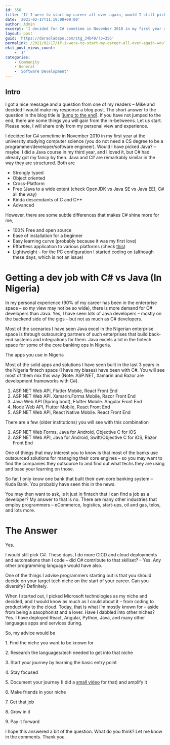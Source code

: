 ```yaml
---
id: 356
title: 'If I were to start my career all over again, would I still pick C#?'
date: '2021-02-17T11:19:00+00:00'
author: Admin
excerpt: 'I decided for C# sometime in November 2010 in my first year at the university studying computer science (you do not need a CS degree to be a programmer/developer/software engineer). Would I have picked Java? - maybe. I did a Java course in my third year and I loved it, but C# had already got my fancy by then. Java and C# are remarkably similar in the way they are structured.'
layout: post
guid: 'https://daraoladapo.com/stg_34b49/?p=356'
permalink: /2021/02/17/if-i-were-to-start-my-career-all-over-again-would-i-still-pick-c/
ekit_post_views_count:
    - '1'
categories:
    - Community
    - General
    - 'Software Development'
---
```


## Intro

I got a nice message and a question from one of my readers – Mike and decided I would make my response a blog post. The short answer to the question in the blog title is \[[jump to the end](#post-356-_The_Answer)\]. If you have not jumped to the end, there are some things you will gain from the in-betweens. Let us start. Please note, I will share only from my personal view and experience.

I decided for C# sometime in November 2010 in my first year at the university studying computer science (you do not need a CS degree to be a programmer/developer/software engineer). Would I have picked Java? – maybe. I did a Java course in my third year, and I loved it, but C# had already got my fancy by then. Java and C# are remarkably similar in the way they are structured. Both are

- Strongly typed
- Object oriented
- Cross-Platform
- Free (Java to a wide extent (check OpenJDK vs Java SE vs Java EE), C# all the way)
- Kinda descendants of C and C++
- Advanced

However, there are some subtle differences that makes C# shine more for me,

- 100% Free and open source
- Ease of installation for a beginner
- Easy learning curve (probably because it was my first love)
- Effortless application to various platforms (check [this](https://daraoladapo.com/why-i-write-c/))
- Lightweight – for the PC configuration I started coding on (although these days, which is not an issue)

# Getting a dev job with C# vs Java (In Nigeria)

In my personal experience (90% of my career has been in the enterprise space – so my view may not be so wide), there is more demand for C# developers than Java. Yes, I have seen lots of Java developers – mostly on the backend side of the gigs – but not as much as C# developers.

Most of the scenarios I have seen Java excel in the Nigerian enterprise space is through outsourcing partners of such enterprises that build back-end systems and integrations for them. Java excels a lot in the fintech space for some of the core banking ops in Nigeria.

The apps you use in Nigeria

Most of the solid apps and solutions I have seen built in the last 3 years in the Nigeria fintech space (I have my biases) have been with C#. You will see most of them mix this way (Note: ASP.NET, Xamarin and Razor are development frameworks with C#).

1. ASP.NET Web API, Flutter Mobile, React Front End
2. ASP.NET Web API. Xamarin.Forms Mobile, Razor Front End
3. Java Web API (Spring boot), Flutter Mobile. Angular Front End
4. Node Web API, Flutter Mobile, React Front End
5. ASP.NET Web API, React Native Mobile. React Front End

There are a few (older institutions) you will see with this combination

1. ASP.NET Web Forms, Java for Android, Objective C for iOS
2. ASP.NET Web API, Java for Android, Swift/Objective C for iOS, Razor Front End

One of things that may interest you to know is that most of the banks use outsourced solutions for managing their core engines – so you may want to find the companies they outsource to and find out what techs they are using and base your learning on those.

So far, I only know one bank that built their own core banking system – Kuda Bank. You probably have seen this in the news.

You may then want to ask, is it just in fintech that I can find a job as a developer? My answer to that is no. There are many other industries that employ programmers – eCommerce, logistics, start-ups, oil and gas, telos, and lots more.

# <a id="post-356-_The_Answer"></a>The Answer

Yes.

I would still pick C#. These days, I do more CICD and cloud deployments and automations than I code – did C# contribute to that skillset? – Yes. Any other programming language would have also.

One of the things I advise programmers starting out is that you should decide on your target tech niche on the start of your career. Can you diversify? Definitely.

When I started out, I picked Microsoft technologies as my niche and decided, and I would know as much as I could about it – from coding to productivity to the cloud. Today, that is what I’m mostly known for – aside from being a saxophonist and a lover. Have I dabbled into other niches? Yes. I have deployed React, Angular, Python, Java, and many other languages apps and services during.

So, my advice would be

1\. Find the niche you want to be known for

2\. Research the languages/tech needed to get into that niche

3\. Start your journey by learning the basic entry point

4\. Stay focused

5\. Document your journey (I did a [small video](https://www.youtube.com/watch?v=0jIbc4Bg2i4) for that) and amplify it

6\. Make friends in your niche

7\. Get that job

8\. Grow in it

9\. Pay it forward

I hope this answered a bit of the question. What do you think? Let me know in the comments. Thank you.
